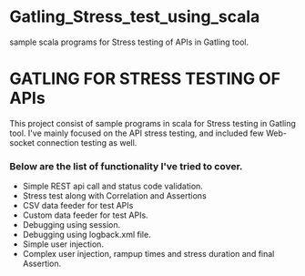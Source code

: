 # Gatling_Stress_test_using_scala
sample scala programs for Stress testing of APIs in Gatling tool.

# GATLING FOR STRESS TESTING OF APIs

This project consist of sample programs in scala for Stress testing in Gatling tool.
I've mainly focused on the API stress testing, and included few Web-socket connection testing as well.

### Below are the list of functionality I've tried to cover.
- Simple REST api call and status code validation.
- Stress test along with Correlation and Assertions
- CSV data feeder for test APIs
- Custom data feeder for test APIs.
- Debugging using session.
- Debugging using logback.xml file.
- Simple user injection.
- Complex user injection, rampup times and stress duration and final Assertion.
